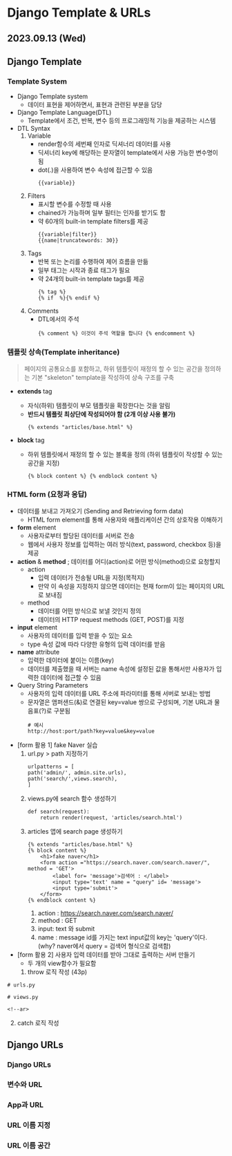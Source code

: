 # Django Template & URLs

2023.09.13 (Wed)
-----
## Django Template
### Template System

- Django Template system
  - 데이터 표현을 제어하면서, 표현과 관련된 부분을 담당
- Django Template Language(DTL)
  - Template에서 조건, 반복, 변수 등의 프로그래밍적 기능을 제공하는 시스템
- DTL Syntax
  1. Variable
     - render함수의 세번째 인자로 딕셔너리 데이터를 사용
     - 딕셔너리 key에 해당하는 문자열이 template에서 사용 가능한 변수명이 됨
     - dot(.)을 사용하여 변수 속성에 접근할 수 있음
        ```
        {{variable}}
        ```
  2. Filters
     - 표시할 변수를 수정할 때 사용
     - chained가 가능하며 일부 필터는 인자를 받기도 함
     - 약 60개의 built-in template filters를 제공
        ```
        {{variable|filter}}
        {{name|truncatewords: 30}}
        ```
  3. Tags
     - 반복 또는 논리를 수행하여 제어 흐름을 만듦
     - 일부 태그는 시작과 종료 태그가 필요
     - 약 24개의 built-in template tags를 제공
        ```
        {% tag %}
        {% if  %}{% endif %}
        ```
  4. Comments
     - DTL에서의 주석
        ```
        {% comment %} 이것이 주석 역할을 합니다 {% endcomment %}
        ```


### 템플릿 상속(Template inheritance)
> 페이지의 공통요소를 포함하고, 하위 템플릿이 재정의 할 수 있는 공간을 정의하는 기본 "skeleton" template을 작성하여 상속 구조를 구축

- **extends** tag
  - 자식(하위) 템플릿이 부모 템플릿을 확장한다는 것을 알림
  - **반드시 템플릿 최상단에 작성되어야 함 (2개 이상 사용 불가)**
    ```
    {% extends "articles/base.html" %}
    ```

- **block** tag
  - 하위 템플릿에서 재정의 할 수 있는 블록을 정의 (하위 템플릿이 작성할 수 있는 공간을 지정)
    ```
    {% block content %} {% endblock content %}
    ```
### HTML form (요청과 응답)
- 데이터를 보내고 가져오기 (Sending and Retrieving form data)
  - HTML form element를 통해 사용자와 애플리케이션 간의 상호작용 이해하기
- **form** element
  - 사용자로부터 할당된 데이터를 서버로 전송
  - 웹에서 사용자 정보를 입력하는 여러 방식(text, password, checkbox 등)을 제공
- **action** & **method** ; 데이터를 어디(action)로 어떤 방식(method)으로 요청할지
  - action
    - 입력 데이터가 전송될 URL을 지정(목적지)
    - 만약 이 속성을 지정하지 않으면 데이터는 현재 form이 있는 페이지의 URL로 보내짐
  - method 
    - 데이터를 어떤 방식으로 보낼 것인지 정의
    - 데이터의 HTTP request methods (GET, POST)를 지정
- **input** element
  - 사용자의 데이터를 입력 받을 수 있는 요소
  - type 속성 값에 따라 다양한 유형의 입력 데이터를 받음
- **name** attribute
  - 입력한 데이터에 붙이는 이름(key)
  - 데이터를 제출했을 때 서버는 name 속성에 설정된 값을 통해서만 사용자가 입력한 데이터에 접근할 수 있음 
- Query String Parameters 
  - 사용자의 입력 데이터를 URL 주소에 파라미터를 통해 서버로 보내는 방법
  - 문자열은 앰퍼샌드(&)로 연결된 key=value 쌍으로 구성되며, 기본 URL과 물음표(?)로 구분됨
    ```
    # 예시
    http://host:port/path?key=value&key=value
    ```
- [form 활용 1] fake Naver 실습
  1. url.py > path 지정하기
        ```
        urlpatterns = [
        path('admin/', admin.site.urls),
        path('search/',views.search),
        ]
        ```
  2. views.py에 search 함수 생성하기
        ```
        def search(request):
            return render(request, 'articles/search.html')
        ```
  3. articles 앱에 search page 생성하기
        ```
        {% extends "articles/base.html" %}
        {% block content %}
            <h1>fake naver</h1>
            <form action ="https://search.naver.com/search.naver/", method = 'GET'>
                <label for= 'message'>검색어 : </label>
                <input type='text' name = "query" id= 'message'>
                <input type='submit'>
            </form>
        {% endblock content %}
        ```
     1. action : https://search.naver.com/search.naver/
     2. method : GET
     3. input: text 와 submit
     4. name : message id를 가지는 text input값의 key는 'query'이다. (why? naver에서 query = 검색어 형식으로 검색함) 
- [form 활용 2] 사용자 입력 데이터를 받아 그대로 출력하는 서버 만들기
  - 두 개의 view함수가 필요함
  1. throw 로직 작성 (43p)
```
# urls.py
```
```
# views.py
```
```
<!--ar>
```
  2. catch 로직 작성
## Django URLs
### Django URLs
### 변수와 URL
### App과 URL
### URL 이름 지정
### URL 이름 공간